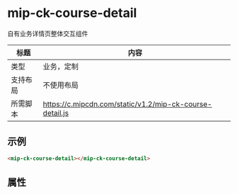 # mip-ck-course-detail

自有业务详情页整体交互组件

标题|内容
----|----
类型|业务，定制
支持布局|不使用布局
所需脚本|https://c.mipcdn.com/static/v1.2/mip-ck-course-detail.js

## 示例

```html
<mip-ck-course-detail></mip-ck-course-detail>
```

## 属性


